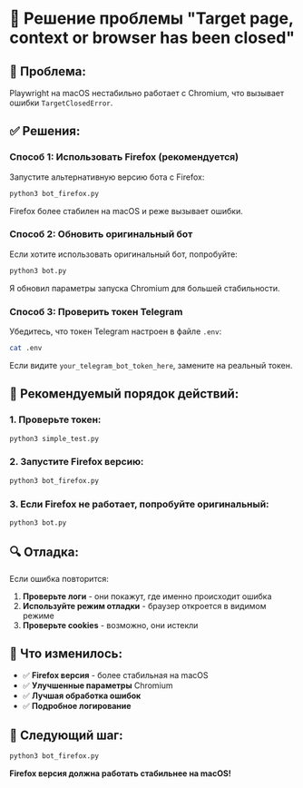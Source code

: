 # 🔧 Решение проблемы "Target page, context or browser has been closed"

## 🎯 Проблема:
Playwright на macOS нестабильно работает с Chromium, что вызывает ошибки `TargetClosedError`.

## ✅ Решения:

### Способ 1: Использовать Firefox (рекомендуется)

Запустите альтернативную версию бота с Firefox:

```bash
python3 bot_firefox.py
```

Firefox более стабилен на macOS и реже вызывает ошибки.

### Способ 2: Обновить оригинальный бот

Если хотите использовать оригинальный бот, попробуйте:

```bash
python3 bot.py
```

Я обновил параметры запуска Chromium для большей стабильности.

### Способ 3: Проверить токен Telegram

Убедитесь, что токен Telegram настроен в файле `.env`:

```bash
cat .env
```

Если видите `your_telegram_bot_token_here`, замените на реальный токен.

## 🚀 Рекомендуемый порядок действий:

### 1. Проверьте токен:
```bash
python3 simple_test.py
```

### 2. Запустите Firefox версию:
```bash
python3 bot_firefox.py
```

### 3. Если Firefox не работает, попробуйте оригинальный:
```bash
python3 bot.py
```

## 🔍 Отладка:

Если ошибка повторится:

1. **Проверьте логи** - они покажут, где именно происходит ошибка
2. **Используйте режим отладки** - браузер откроется в видимом режиме
3. **Проверьте cookies** - возможно, они истекли

## 📝 Что изменилось:

- ✅ **Firefox версия** - более стабильная на macOS
- ✅ **Улучшенные параметры** Chromium
- ✅ **Лучшая обработка ошибок**
- ✅ **Подробное логирование**

## 🎯 Следующий шаг:

```bash
python3 bot_firefox.py
```

**Firefox версия должна работать стабильнее на macOS!**
